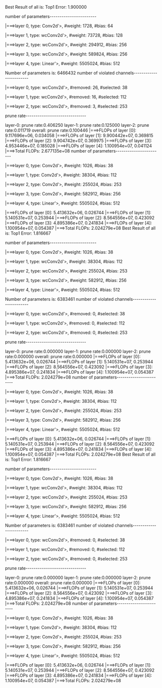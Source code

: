 Best Result of all is: Top1 Error: 1.900000

number of parameters------------------------

|===>layer 0, type: Conv2d'>, #weight: 1728, #bias: 64

|===>layer 1, type: wcConv2d'>, #weight: 73728, #bias: 128

|===>layer 2, type: wcConv2d'>, #weight: 294912, #bias: 256

|===>layer 3, type: wcConv2d'>, #weight: 589824, #bias: 256

|===>layer 4, type: Linear'>, #weight: 5505024, #bias: 512

Number of parameters is: 6466432
number of violated channels------------------------

|===>layer 0, type: wcConv2d'>, #removed: 26, #selected: 38

|===>layer 1, type: wcConv2d'>, #removed: 16, #selected: 112

|===>layer 2, type: wcConv2d'>, #removed: 3, #selected: 253

prune rate-------------------------------

layer-0: prune rate:0.406250
layer-1: prune rate:0.125000
layer-2: prune rate:0.011719
overall: prune rate:0.100446
|===>FLOPs of layer [0]: 9.117696e+06, 0.034058
|===>FLOPs of layer [1]: 9.900442e+07, 0.369815
|===>FLOPs of layer [2]: 9.904742e+07, 0.369975
|===>FLOPs of layer [3]: 4.953446e+07, 0.185028
|===>FLOPs of layer [4]: 1.100954e+07, 0.041124
|===>Total FLOPs: 2.677135e+08
number of parameters------------------------

|===>layer 0, type: Conv2d'>, #weight: 1026, #bias: 38

|===>layer 1, type: Conv2d'>, #weight: 38304, #bias: 112

|===>layer 2, type: Conv2d'>, #weight: 255024, #bias: 253

|===>layer 3, type: Conv2d'>, #weight: 582912, #bias: 256

|===>layer 4, type: Linear'>, #weight: 5505024, #bias: 512

|===>FLOPs of layer [0]: 5.413632e+06, 0.026744
|===>FLOPs of layer [1]: 5.140531e+07, 0.253944
|===>FLOPs of layer [2]: 8.564556e+07, 0.423092
|===>FLOPs of layer [3]: 4.895386e+07, 0.241834
|===>FLOPs of layer [4]: 1.100954e+07, 0.054387
|===>Total FLOPs: 2.024279e+08
Best Result of all is: Top1 Error: 1.816667

number of parameters------------------------

|===>layer 0, type: Conv2d'>, #weight: 1026, #bias: 38

|===>layer 1, type: wcConv2d'>, #weight: 38304, #bias: 112

|===>layer 2, type: wcConv2d'>, #weight: 255024, #bias: 253

|===>layer 3, type: wcConv2d'>, #weight: 582912, #bias: 256

|===>layer 4, type: Linear'>, #weight: 5505024, #bias: 512

Number of parameters is: 6383461
number of violated channels------------------------

|===>layer 0, type: wcConv2d'>, #removed: 0, #selected: 38

|===>layer 1, type: wcConv2d'>, #removed: 0, #selected: 112

|===>layer 2, type: wcConv2d'>, #removed: 0, #selected: 253

prune rate-------------------------------

layer-0: prune rate:0.000000
layer-1: prune rate:0.000000
layer-2: prune rate:0.000000
overall: prune rate:0.000000
|===>FLOPs of layer [0]: 5.413632e+06, 0.026744
|===>FLOPs of layer [1]: 5.140531e+07, 0.253944
|===>FLOPs of layer [2]: 8.564556e+07, 0.423092
|===>FLOPs of layer [3]: 4.895386e+07, 0.241834
|===>FLOPs of layer [4]: 1.100954e+07, 0.054387
|===>Total FLOPs: 2.024279e+08
number of parameters------------------------

|===>layer 0, type: Conv2d'>, #weight: 1026, #bias: 38

|===>layer 1, type: Conv2d'>, #weight: 38304, #bias: 112

|===>layer 2, type: Conv2d'>, #weight: 255024, #bias: 253

|===>layer 3, type: Conv2d'>, #weight: 582912, #bias: 256

|===>layer 4, type: Linear'>, #weight: 5505024, #bias: 512

|===>FLOPs of layer [0]: 5.413632e+06, 0.026744
|===>FLOPs of layer [1]: 5.140531e+07, 0.253944
|===>FLOPs of layer [2]: 8.564556e+07, 0.423092
|===>FLOPs of layer [3]: 4.895386e+07, 0.241834
|===>FLOPs of layer [4]: 1.100954e+07, 0.054387
|===>Total FLOPs: 2.024279e+08
Best Result of all is: Top1 Error: 1.816667

number of parameters------------------------

|===>layer 0, type: Conv2d'>, #weight: 1026, #bias: 38

|===>layer 1, type: wcConv2d'>, #weight: 38304, #bias: 112

|===>layer 2, type: wcConv2d'>, #weight: 255024, #bias: 253

|===>layer 3, type: wcConv2d'>, #weight: 582912, #bias: 256

|===>layer 4, type: Linear'>, #weight: 5505024, #bias: 512

Number of parameters is: 6383461
number of violated channels------------------------

|===>layer 0, type: wcConv2d'>, #removed: 0, #selected: 38

|===>layer 1, type: wcConv2d'>, #removed: 0, #selected: 112

|===>layer 2, type: wcConv2d'>, #removed: 0, #selected: 253

prune rate-------------------------------

layer-0: prune rate:0.000000
layer-1: prune rate:0.000000
layer-2: prune rate:0.000000
overall: prune rate:0.000000
|===>FLOPs of layer [0]: 5.413632e+06, 0.026744
|===>FLOPs of layer [1]: 5.140531e+07, 0.253944
|===>FLOPs of layer [2]: 8.564556e+07, 0.423092
|===>FLOPs of layer [3]: 4.895386e+07, 0.241834
|===>FLOPs of layer [4]: 1.100954e+07, 0.054387
|===>Total FLOPs: 2.024279e+08
number of parameters------------------------

|===>layer 0, type: Conv2d'>, #weight: 1026, #bias: 38

|===>layer 1, type: Conv2d'>, #weight: 38304, #bias: 112

|===>layer 2, type: Conv2d'>, #weight: 255024, #bias: 253

|===>layer 3, type: Conv2d'>, #weight: 582912, #bias: 256

|===>layer 4, type: Linear'>, #weight: 5505024, #bias: 512

|===>FLOPs of layer [0]: 5.413632e+06, 0.026744
|===>FLOPs of layer [1]: 5.140531e+07, 0.253944
|===>FLOPs of layer [2]: 8.564556e+07, 0.423092
|===>FLOPs of layer [3]: 4.895386e+07, 0.241834
|===>FLOPs of layer [4]: 1.100954e+07, 0.054387
|===>Total FLOPs: 2.024279e+08
